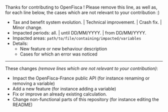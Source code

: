 Thanks for contributing to OpenFisca ! Please remove this line, as well as, for each line below, the cases which are not relevant to your contribution :)

* Tax and benefit system evolution. | Technical improvement. | Crash fix. | Minor change.
* Impacted periods: all. | until DD/MM/YYYY. | from DD/MM/YYYY.
* Impacted areas: `path/to/file/containing/impacted/variables`
* Details:
  - New feature or new behaviour description
  - Cases for which an error was noticed

- - - -

These changes _(remove lines which are not relevant to your contribution)_:

- Impact the OpenFisca-France public API (for instance renaming or removing a variable)
- Add a new feature (for instance adding a variable)
- Fix or improve an already existing calculation.
- Change non-functional parts of this repository (for instance editing the README)
